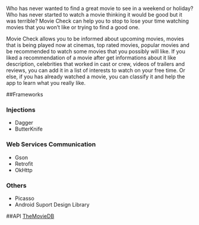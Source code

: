 
#
Who has never wanted to find a great movie to see in a weekend or holiday? Who has never started to watch a movie thinking it would be good but it was terrible? Movie Check can help you to stop to lose your time watching movies that you won’t like or trying to find a good one.
 
Movie Check allows you to be informed about upcoming movies, movies that is being played now at cinemas, top rated movies, popular movies and be recommended to watch some movies that you possibly will like. If you liked a recommendation of a movie after get informations about it like description, celebrities that worked in cast or crew, videos of trailers and reviews, you can add it in a list of interests to watch on your free time. Or else, if you has already watched a movie, you can classify it and help the app to learn what you really like.

##Frameworks


### Injections
* Dagger
* ButterKnife

### Web Services Communication
* Gson
* Retrofit
* OkHttp

### Others
* Picasso
* Android Suport Design Library

##API
[TheMovieDB](https://www.themoviedb.org/documentation/api)

